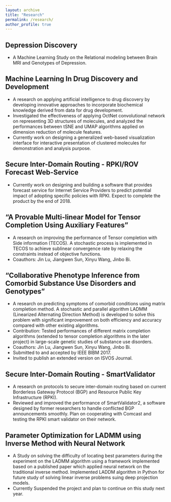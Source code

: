 ```yaml
---
layout: archive
title: "Research"
permalink: /research/
author_profile: true
---
```


## Depression Discovery
* A Machine Learning Study on the Relational modeling between Brain MRI and Genotypes of Depression.

## Machine Learning In Drug Discovery and Development
* A research on applying artificial intelligence to drug discovery by developing innovative approaches to incorporate biochemical knowledge derived from data for drug development.
* Investigated the effectiveness of applying OctNet convolutional network on representing 3D structures of molecules, and analyzed the performances between tSNE and UMAP algorithms applied on dimension reduction of molecule features.  
* Currently work on designing a generalized web-based visualization interface for interactive presentation of clustered molecules for demonstration and analysis purpose.

## Secure Inter-Domain Routing - RPKI/ROV Forecast Web-Service
* Currently work on designing and building a software that provides forecast service for Internet Service Providers to predict potential impact of adopting specific policies with RPKI. Expect to complete the product by the end of 2018.
## “A Provable Multi-linear Model for Tensor Completion Using Auxiliary Features”
* A research on improving the performance of Tensor completion with Side information (TECOS). A stochastic process is implemented in TECOS to achieve sublinear convergence rate by relaxing the constraints instead of objective functions.
* Coauthors: Jin Lu, Jiangwen Sun, Xinyu Wang, Jinbo Bi.

## “Collaborative Phenotype Inference from Comorbid Substance Use Disorders and Genotypes”
* A research on predicting symptoms of comorbid conditions using matrix completion method. A stochastic and parallel algorithm LADMM (Linearized  Alternating Direction Method) is developed to solve this problem with  significant improvement on both efficiency and accuracy compared with other existing algorithms.
* Contribution: Tested performances of different matrix completion algorithms (extended to tensor completion algorithms in the later project) in large-scale genetic studies of substance use disorders.
* Coauthors: Jin Lu, Jiangwen Sun, Xinyu Wang, Jinbo Bi.
* Submitted to and accepted by IEEE BIBM 2017.
* Invited to publish an extended version on ISVOS Journal.

## Secure Inter-Domain Routing - SmartValidator
* A research on protocols to secure inter-domain  routing based on current Borderless Gateway Protocol (BGP) and Resource Public Key Infrastructure (RPKI).
* Reviewed and improved the performance of SmartValidator2, a software designed by former researchers to handle conflicted BGP announcements smoothly.
Plan on cooperating with Comcast and testing the RPKI smart validator on their network.

## Parameter Optimization for LADMM using Inverse Method with Neural Network
* A Study on solving the difficulty of locating best parameters during the experiment on the LADMM algorithm using a framework implemented based on a published paper which applied neural network on the traditional inverse method.
Implemented LADDM algorithm in Python for future study of solving linear inverse problems suing deep projection models.
* Currently Suspended the project and plan to continue on this study next year. 
